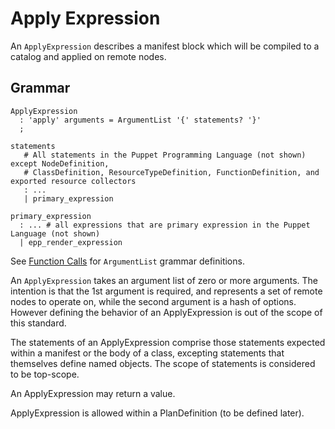 Apply Expression
===

An `ApplyExpression` describes a manifest block which will be compiled to a catalog and applied on remote nodes.

Grammar
---

    ApplyExpression
      : 'apply' arguments = ArgumentList '{' statements? '}'
      ;

    statements
       # All statements in the Puppet Programming Language (not shown) except NodeDefinition,
       # ClassDefinition, ResourceTypeDefinition, FunctionDefinition, and exported resource collectors
       : ...
       | primary_expression

    primary_expression
      : ... # all expressions that are primary expression in the Puppet Language (not shown)
      | epp_render_expression

See [Function Calls](expressions.md#function-calls) for `ArgumentList` grammar definitions.

An `ApplyExpression` takes an argument list of zero or more arguments. The intention is that the 1st
argument is required, and represents a set of remote nodes to operate on, while the second argument is a hash of
options. However defining the behavior of an ApplyExpression is out of the scope of this standard.

The statements of an ApplyExpression comprise those statements expected within a manifest or the body of a class,
excepting statements that themselves define named objects. The scope of statements is considered to be top-scope.

An ApplyExpression may return a value.

ApplyExpression is allowed within a PlanDefinition (to be defined later).
